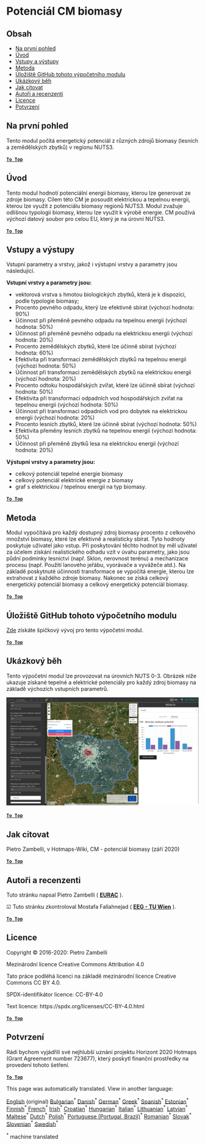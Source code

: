 <h1><a class="anchor" id="cm-biomass-potential" href="#cm-biomass-potential"><i class="fa fa-link"></i></a>Potenciál CM biomasy</h1><h2><a class="anchor" id="table-of-contents" href="#table-of-contents"><i class="fa fa-link"></i></a> Obsah</h2><ul><li> <a href="#in-a-glance">Na první pohled</a></li><li> <a href="#introduction">Úvod</a></li><li> <a href="#inputs-and-outputs">Vstupy a výstupy</a></li><li> <a href="#method">Metoda</a></li><li> <a href="#github-repository-of-this-calculation-module">Úložiště GitHub tohoto výpočetního modulu</a></li><li> <a href="#sample-run">Ukázkový běh</a></li><li> <a href="#how-to-cite">Jak citovat</a></li><li> <a href="#authors-and-reviewers">Autoři a recenzenti</a></li><li> <a href="#license">Licence</a></li><li> <a href="#acknowledgement">Potvrzení</a></li></ul><h2><a class="anchor" id="in-a-glance" href="#in-a-glance"><i class="fa fa-link"></i></a> Na první pohled</h2><p> Tento modul počítá energetický potenciál z různých zdrojů biomasy (lesních a zemědělských zbytků) v regionu NUTS3.</p><p> <a href="#table-of-contents"><strong><code>To Top</code></strong></a></p><h2><a class="anchor" id="introduction" href="#introduction"><i class="fa fa-link"></i></a> Úvod</h2><p> Tento modul hodnotí potenciální energii biomasy, kterou lze generovat ze zdroje biomasy. Cílem této CM je posoudit elektrickou a tepelnou energii, kterou lze využít z potenciálu biomasy regionů NUTS3. Modul zvažuje odlišnou typologii biomasy, kterou lze využít k výrobě energie. CM používá výchozí datový soubor pro celou EU, který je na úrovni NUTS3.</p><p> <a href="#table-of-contents"><strong><code>To Top</code></strong></a></p><h2><a class="anchor" id="inputs-and-outputs" href="#inputs-and-outputs"><i class="fa fa-link"></i></a> Vstupy a výstupy</h2><p> Vstupní parametry a vrstvy, jakož i výstupní vrstvy a parametry jsou následující.</p><p> <strong>Vstupní vrstvy a parametry jsou:</strong></p><ul><li> vektorová vrstva s hmotou biologických zbytků, která je k dispozici, podle typologie biomasy;</li><li> Procento pevného odpadu, který lze efektivně sbírat (výchozí hodnota: 90%)</li><li> Účinnost při přeměně pevného odpadu na tepelnou energii (výchozí hodnota: 50%)</li><li> Účinnost při přeměně pevného odpadu na elektrickou energii (výchozí hodnota: 20%)</li><li> Procento zemědělských zbytků, které lze účinně sbírat (výchozí hodnota: 60%)</li><li> Efektivita při transformaci zemědělských zbytků na tepelnou energii (výchozí hodnota: 50%)</li><li> Účinnost při transformaci zemědělských zbytků na elektrickou energii (výchozí hodnota: 20%)</li><li> Procento odtoku hospodářských zvířat, které lze účinně sbírat (výchozí hodnota: 50%)</li><li> Efektivita při transformaci odpadních vod hospodářských zvířat na tepelnou energii (výchozí hodnota: 50%)</li><li> Účinnost při transformaci odpadních vod pro dobytek na elektrickou energii (výchozí hodnota: 20%)</li><li> Procento lesních zbytků, které lze účinně sbírat (výchozí hodnota: 50%)</li><li> Efektivita přeměny lesních zbytků na tepelnou energii (výchozí hodnota: 50%)</li><li> Účinnost při přeměně zbytků lesa na elektrickou energii (výchozí hodnota: 20%)</li></ul><p> <strong>Výstupní vrstvy a parametry jsou:</strong></p><ul><li> celkový potenciál tepelné energie biomasy</li><li> celkový potenciál elektrické energie z biomasy</li><li> graf s elektrickou / tepelnou energií na typ biomasy.</li></ul><p> <a href="#table-of-contents"><strong><code>To Top</code></strong></a></p><h2><a class="anchor" id="method" href="#method"><i class="fa fa-link"></i></a> Metoda</h2><p> Modul vypočítává pro každý dostupný zdroj biomasy procento z celkového množství biomasy, které lze efektivně a realisticky sbírat. Tyto hodnoty poskytuje uživatel jako vstup. Při poskytování těchto hodnot by měl uživatel za účelem získání realistického odhadu vzít v úvahu parametry, jako jsou půdní podmínky lesnictví (např. Sklon, nerovnost terénu) a mechanizace procesu (např. Použití lanového jeřábu, vyorávače a vyvážeče atd.). Na základě poskytnuté účinnosti transformace se vypočítá energie, kterou lze extrahovat z každého zdroje biomasy. Nakonec se získá celkový energetický potenciál biomasy a celkový energetický potenciál biomasy.</p><p> <a href="#table-of-contents"><strong><code>To Top</code></strong></a></p><h2><a class="anchor" id="github-repository-of-this-calculation-module" href="#github-repository-of-this-calculation-module"><i class="fa fa-link"></i></a> Úložiště GitHub tohoto výpočetního modulu</h2><p> <a href="https://github.com/HotMaps/biomass_potential">Zde</a> získáte špičkový vývoj pro tento výpočetní modul.</p><p> <a href="#table-of-contents"><strong><code>To Top</code></strong></a></p><h2><a class="anchor" id="sample-run" href="#sample-run"><i class="fa fa-link"></i></a> Ukázkový běh</h2><p> Tento výpočetní modul lze provozovat na úrovních NUTS 0-3. Obrázek níže ukazuje získané tepelné a elektrické potenciály pro každý zdroj biomasy na základě výchozích vstupních parametrů.</p><img src="/en/CM-Biomass-potential/cm_biomass_potential.png"/><p> <a href="#table-of-contents"><strong><code>To Top</code></strong></a></p><h2><a class="anchor" id="how-to-cite" href="#how-to-cite"><i class="fa fa-link"></i></a> Jak citovat</h2><p> Pietro Zambelli, v Hotmaps-Wiki, CM - potenciál biomasy (září 2020)</p><p> <a href="#table-of-contents"><strong><code>To Top</code></strong></a></p><h2><a class="anchor" id="authors-and-reviewers" href="#authors-and-reviewers"><i class="fa fa-link"></i></a> Autoři a recenzenti</h2><p> Tuto stránku napsal Pietro Zambelli ( <strong><a href="http://www.eurac.edu">EURAC</a></strong> ).</p><p> ☑ Tuto stránku zkontroloval Mostafa Fallahnejad ( <strong><a href="https://eeg.tuwien.ac.at/">EEG - TU Wien</a></strong> ).</p><p> <a href="#table-of-contents"><strong><code>To Top</code></strong></a></p><h2><a class="anchor" id="license" href="#license"><i class="fa fa-link"></i></a> Licence</h2><p> Copyright © 2016-2020: Pietro Zambelli</p><p> Mezinárodní licence Creative Commons Attribution 4.0</p><p> Tato práce podléhá licenci na základě mezinárodní licence Creative Commons CC BY 4.0.</p><p> SPDX-identifikátor licence: CC-BY-4.0</p><p> Text licence: https://spdx.org/licenses/CC-BY-4.0.html</p><p> <a href="#table-of-contents"><strong><code>To Top</code></strong></a></p><h2><a class="anchor" id="acknowledgement" href="#acknowledgement"><i class="fa fa-link"></i></a> Potvrzení</h2><p> Rádi bychom vyjádřili své nejhlubší uznání projektu Horizont 2020 Hotmaps (Grant Agreement number 723677), který poskytl finanční prostředky na provedení tohoto šetření.</p><p> <a href="#table-of-contents"><strong><code>To Top</code></strong></a></p>
<!--- THIS IS A SUPER UNIQUE IDENTIFIER -->

This page was automatically translated. View in another language:

[English](../en/CM-Biomass-potential) (original) [Bulgarian](../bg/CM-Biomass-potential)<sup>\*</sup>  [Danish](../da/CM-Biomass-potential)<sup>\*</sup> [German](../de/CM-Biomass-potential)<sup>\*</sup> [Greek](../el/CM-Biomass-potential)<sup>\*</sup> [Spanish](../es/CM-Biomass-potential)<sup>\*</sup> [Estonian](../et/CM-Biomass-potential)<sup>\*</sup> [Finnish](../fi/CM-Biomass-potential)<sup>\*</sup> [French](../fr/CM-Biomass-potential)<sup>\*</sup> [Irish](../ga/CM-Biomass-potential)<sup>\*</sup> [Croatian](../hr/CM-Biomass-potential)<sup>\*</sup> [Hungarian](../hu/CM-Biomass-potential)<sup>\*</sup> [Italian](../it/CM-Biomass-potential)<sup>\*</sup> [Lithuanian](../lt/CM-Biomass-potential)<sup>\*</sup> [Latvian](../lv/CM-Biomass-potential)<sup>\*</sup> [Maltese](../mt/CM-Biomass-potential)<sup>\*</sup> [Dutch](../nl/CM-Biomass-potential)<sup>\*</sup> [Polish](../pl/CM-Biomass-potential)<sup>\*</sup> [Portuguese (Portugal, Brazil)](../pt/CM-Biomass-potential)<sup>\*</sup> [Romanian](../ro/CM-Biomass-potential)<sup>\*</sup> [Slovak](../sk/CM-Biomass-potential)<sup>\*</sup> [Slovenian](../sl/CM-Biomass-potential)<sup>\*</sup> [Swedish](../sv/CM-Biomass-potential)<sup>\*</sup> 

<sup>\*</sup> machine translated
